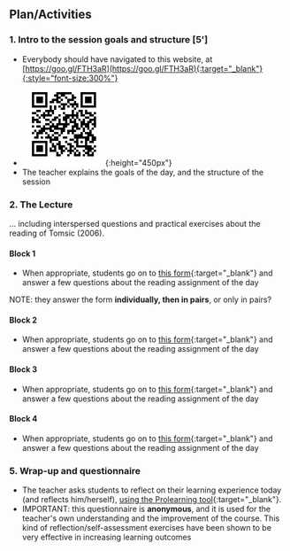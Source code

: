 ## Plan/Activities

### 1. Intro to the session goals and structure **[5']**
* Everybody should have navigated to this website, at [https://goo.gl/FTH3aR](https://goo.gl/FTH3aR){:target="_blank"}{:style="font-size:300%"}
* ![... or scan this!](assets/qr.png){:height="450px"}
* The teacher explains the goals of the day, and the structure of the session

### 2. The Lecture

... including interspersed questions and practical exercises about the reading of Tomsic (2006).

#### Block 1

* When appropriate, students go on to [this form](https://docs.google.com/forms/d/e/1FAIpQLSd4n-ZMaIgl3hhxkpN-96m1kxTy1IpR9d-JEXt09exroZl1MA/viewform){:target="_blank"} and answer a few questions about the reading assignment of the day

NOTE: they answer the form **individually, then in pairs**, or only in pairs?

#### Block 2

* When appropriate, students go on to [this form](https://docs.google.com/forms/d/e/1FAIpQLSfdPBBS8PDCv5VK4VSohfZRm7CQi8NyjF1NzhDg_jAoSqneiQ/viewform){:target="_blank"} and answer a few questions about the reading assignment of the day

#### Block 3

* When appropriate, students go on to [this form](https://docs.google.com/forms/d/e/1FAIpQLSdCMmPgENeiIQ-s5mqNUKPSCSmG1sI1O99d2lq45Ip-e34t_g/viewform){:target="_blank"} and answer a few questions about the reading assignment of the day

#### Block 4

* When appropriate, students go on to [this form](https://docs.google.com/forms/d/e/1FAIpQLSdcdtawRoWyvXKXv74JSUctOw-HA5ssIuYlrM2Fr70HMZ8Bhw/viewform){:target="_blank"} and answer a few questions about the reading assignment of the day


### 5. Wrap-up and questionnaire
* The teacher asks students to reflect on their learning experience today (and reflects him/herself), [using the Prolearning tool](http://prolearning.realto.ch/){:target="_blank"}.
* IMPORTANT: this questionnaire is **anonymous**, and it is used for the teacher's own understanding and the improvement of the course. This kind of reflection/self-assessment exercises have been shown to be very effective in increasing learning outcomes
